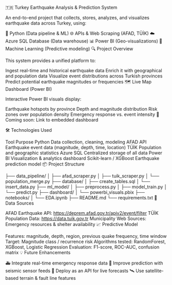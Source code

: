 🇹🇷 Turkey Earthquake Analysis & Prediction System



An end-to-end project that collects, stores, analyzes, and visualizes earthquake data across Turkey, using:

🐍 Python (Data pipeline & ML)
🌐 APIs & Web Scraping (AFAD, TÜİK)
☁️ Azure SQL Database (Data warehouse)
📊 Power BI (Geo-visualizations)
🤖 Machine Learning (Predictive modeling)
🔍 Project Overview

This system provides a unified platform to:

Ingest real-time and historical earthquake data
Enrich it with geographical and population data
Visualize event distributions across Turkish provinces
Predict potential earthquake magnitudes or frequencies
🗺️ Live Map Dashboard (Power BI)

Interactive Power BI visuals display:

Earthquake hotspots by province
Depth and magnitude distribution
Risk zones over population density
Emergency response vs. event intensity
📍 Coming soon: Link to embedded dashboard

🛠️ Technologies Used

Tool	Purpose
Python	Data collection, cleaning, modeling
AFAD API	Earthquake event data (magnitude, depth, time, location)
TÜİK	Population and geographic statistics
Azure SQL	Centralized storage of all data
Power BI	Visualization & analytics dashboard
Scikit-learn / XGBoost	Earthquake prediction model
📦 Project Structure

├── data_pipeline/
│   ├── afad_scraper.py
│   ├── tuik_scraper.py
│   └── population_merge.py
├── database/
│   ├── create_tables.sql
│   └── insert_data.py
├── ml_model/
│   ├── preprocess.py
│   ├── model_train.py
│   └── predict.py
├── dashboard/
│   └── powerbi_visuals.pbix
├── notebooks/
│   └── EDA.ipynb
├── README.md
└── requirements.txt
🔄 Data Sources

AFAD Earthquake API: https://deprem.afad.gov.tr/apiv2/event/filter
TÜİK Population Data: https://data.tuik.gov.tr
Municipality Web Sources: Emergency resources & shelter availability
📈 Predictive Model

Features: magnitude, depth, region, previous quake frequency, time window
Target: Magnitude class / recurrence risk
Algorithms tested: RandomForest, XGBoost, Logistic Regression
Evaluation: F1-score, ROC-AUC, confusion matrix
💡 Future Enhancements

🚑 Integrate real-time emergency response data
🧠 Improve prediction with seismic sensor feeds
📲 Deploy as an API for live forecasts
🛰️ Use satellite-based terrain & fault line features
